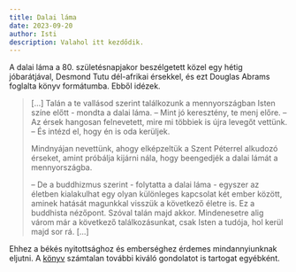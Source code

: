 ```yaml
---
title: Dalai láma
date: 2023-09-20
author: Isti
description: Valahol itt kezdődik.
---
```

A dalai láma a 80. születésnapjakor beszélgetett közel egy hétig jóbarátjával, Desmond Tutu dél-afrikai érsekkel, és ezt Douglas Abrams foglalta könyv formátumba. Ebből idézek.

> [...] Talán a te vallásod szerint találkozunk a mennyországban Isten színe előtt - mondta a dalai láma. – Mint jó keresztény, te menj előre. – Az érsek hangosan felnevetett, mire mi többiek is újra levegőt vettünk. – És intézd el, hogy én is oda kerüljek.
> 
> Mindnyájan nevettünk, ahogy elképzeltük a Szent Péterrel alkudozó érseket, amint próbálja kijárni nála, hogy beengedjék a dalai lámát a mennyországba.
>
>– De a buddhizmus szerint - folytatta a dalai láma - egyszer az életben kialakulhat egy olyan különleges kapcsolat két ember között, aminek hatását magunkkal visszük a következő életre is. Ez a buddhista nézőpont. Szóval talán majd akkor. Mindenesetre alig várom már a következő találkozásunkat, csak Isten a tudója, hol kerül majd sor rá. [...]

Ehhez a békés nyitottsághoz és emberséghez érdemes mindannyiunknak eljutni. A [könyv](https://moly.hu/konyvek/oszentsege-a-xiv-dalai-lama-desmond-tutu-douglas-carlton-abrams-az-orom-konyve) számtalan további kiváló gondolatot is tartogat egyébként.
